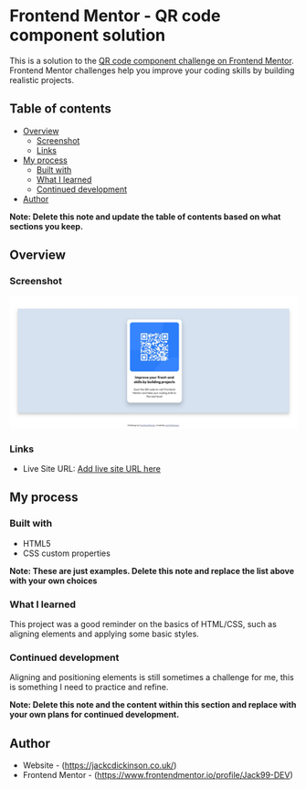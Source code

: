 # Frontend Mentor - QR code component solution

This is a solution to the [QR code component challenge on Frontend Mentor](https://www.frontendmentor.io/challenges/qr-code-component-iux_sIO_H). Frontend Mentor challenges help you improve your coding skills by building realistic projects. 

## Table of contents

- [Overview](#overview)
  - [Screenshot](#screenshot)
  - [Links](#links)
- [My process](#my-process)
  - [Built with](#built-with)
  - [What I learned](#what-i-learned)
  - [Continued development](#continued-development)
- [Author](#author)

**Note: Delete this note and update the table of contents based on what sections you keep.**

## Overview

### Screenshot

![](./images/Screenshot.jpg)


### Links

- Live Site URL: [Add live site URL here](https://your-live-site-url.com)

## My process

### Built with

- HTML5
- CSS custom properties

**Note: These are just examples. Delete this note and replace the list above with your own choices**

### What I learned

This project was a good reminder on the basics of HTML/CSS, such as aligning elements and applying some basic styles.


### Continued development

Aligning and positioning elements is still sometimes a challenge for me, this is something I need to practice and refine.

**Note: Delete this note and the content within this section and replace with your own plans for continued development.**

## Author

- Website - (https://jackcdickinson.co.uk/)
- Frontend Mentor - (https://www.frontendmentor.io/profile/Jack99-DEV)


